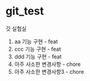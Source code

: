 # git_test
깃 실험실

1. aa 기능 구현 - feat
2. ccc 기능 구현 - feat
3. ddd 기능 구현 - feat
4. 아주 사소한 변경사항 - chore
5. 아주 사소한 변경사항3 - chore
